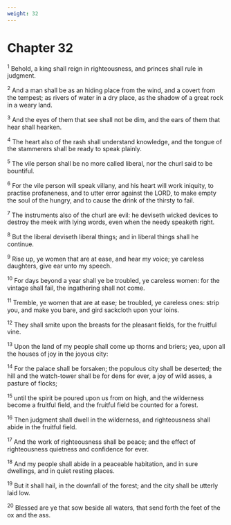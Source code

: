 ```yaml
---
weight: 32
---
```


# Chapter 32

<sup>1</sup> Behold, a king shall reign in righteousness, and princes shall rule in judgment. 

<sup>2</sup> And a man shall be as an hiding place from the wind, and a covert from the tempest; as rivers of water in a dry place, as the shadow of a great rock in a weary land. 

<sup>3</sup> And the eyes of them that see shall not be dim, and the ears of them that hear shall hearken. 

<sup>4</sup> The heart also of the rash shall understand knowledge, and the tongue of the stammerers shall be ready to speak plainly. 

<sup>5</sup> The vile person shall be no more called liberal, nor the churl said to be bountiful. 

<sup>6</sup> For the vile person will speak villany, and his heart will work iniquity, to practise profaneness, and to utter error against the LORD, to make empty the soul of the hungry, and to cause the drink of the thirsty to fail. 

<sup>7</sup> The instruments also of the churl are evil: he deviseth wicked devices to destroy the meek with lying words, even when the needy speaketh right. 

<sup>8</sup> But the liberal deviseth liberal things; and in liberal things shall he continue. 

<sup>9</sup> Rise up, ye women that are at ease, and hear my voice; ye careless daughters, give ear unto my speech. 

<sup>10</sup> For days beyond a year shall ye be troubled, ye careless women: for the vintage shall fail, the ingathering shall not come. 

<sup>11</sup> Tremble, ye women that are at ease; be troubled, ye careless ones: strip you, and make you bare, and gird sackcloth upon your loins. 

<sup>12</sup> They shall smite upon the breasts for the pleasant fields, for the fruitful vine. 

<sup>13</sup> Upon the land of my people shall come up thorns and briers; yea, upon all the houses of joy in the joyous city: 

<sup>14</sup> For the palace shall be forsaken; the populous city shall be deserted; the hill and the watch-tower shall be for dens for ever, a joy of wild asses, a pasture of flocks; 

<sup>15</sup> until the spirit be poured upon us from on high, and the wilderness become a fruitful field, and the fruitful field be counted for a forest. 

<sup>16</sup> Then judgment shall dwell in the wilderness, and righteousness shall abide in the fruitful field. 

<sup>17</sup> And the work of righteousness shall be peace; and the effect of righteousness quietness and confidence for ever. 

<sup>18</sup> And my people shall abide in a peaceable habitation, and in sure dwellings, and in quiet resting places. 

<sup>19</sup> But it shall hail, in the downfall of the forest; and the city shall be utterly laid low. 

<sup>20</sup> Blessed are ye that sow beside all waters, that send forth the feet of the ox and the ass. 


